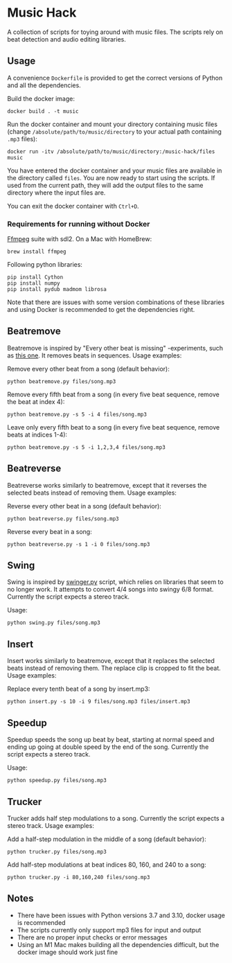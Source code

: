 # Music Hack

A collection of scripts for toying around with music files. The scripts rely on beat detection and audio editing libraries.

## Usage

A convenience `Dockerfile` is provided to get the correct versions of Python and all the dependencies.

Build the docker image:

    docker build . -t music

Run the docker container and mount your directory containing music files (change `/absolute/path/to/music/directory` to your actual path containing `.mp3` files):

    docker run -itv /absolute/path/to/music/directory:/music-hack/files music

You have entered the docker container and your music files are available in the directory called `files`. You are now ready to start using the scripts. If used from the current path, they will add the output files to the same directory where the input files are.

You can exit the docker container with `Ctrl+D`.

### Requirements for running without Docker

[Ffmpeg](https://www.ffmpeg.org) suite with sdl2. On a Mac with HomeBrew:

    brew install ffmpeg

Following python libraries:

    pip install Cython
    pip install numpy
    pip install pydub madmom librosa

Note that there are issues with some version combinations of these libraries and using Docker is recommended to get the dependencies right.

## Beatremove

Beatremove is inspired by "Every other beat is missing" -experiments, such as [this one](https://youtu.be/jws73OMT6a8). It removes beats in sequences. Usage examples:

Remove every other beat from a song (default behavior):

    python beatremove.py files/song.mp3

Remove every fifth beat from a song (in every five beat sequence, remove the beat at index 4):

    python beatremove.py -s 5 -i 4 files/song.mp3

Leave only every fifth beat to a song (in every five beat sequence, remove beats at indices 1-4):

    python beatremove.py -s 5 -i 1,2,3,4 files/song.mp3

## Beatreverse

Beatreverse works similarly to beatremove, except that it reverses the selected beats instead of removing them. Usage examples:

Reverse every other beat in a song (default behavior):

    python beatreverse.py files/song.mp3

Reverse every beat in a song:

    python beatreverse.py -s 1 -i 0 files/song.mp3

## Swing

Swing is inspired by [swinger.py](https://github.com/echonest/remix/blob/master/tutorial/swinger/swinger.py) script, which relies on libraries that seem to no longer work. It attempts to convert 4/4 songs into swingy 6/8 format. Currently the script expects a stereo track.

Usage:

    python swing.py files/song.mp3

## Insert

Insert works similarly to beatremove, except that it replaces the selected beats instead of removing them. The replace clip is cropped to fit the beat. Usage examples:

Replace every tenth beat of a song by insert.mp3:

    python insert.py -s 10 -i 9 files/song.mp3 files/insert.mp3

## Speedup

Speedup speeds the song up beat by beat, starting at normal speed and ending up going at double speed by the end of the song. Currently the script expects a stereo track.

Usage:

    python speedup.py files/song.mp3

## Trucker

Trucker adds half step modulations to a song. Currently the script expects a stereo track. Usage examples:

Add a half-step modulation in the middle of a song (default behavior):

    python trucker.py files/song.mp3

Add half-step modulations at beat indices 80, 160, and 240 to a song:

    python trucker.py -i 80,160,240 files/song.mp3

## Notes

- There have been issues with Python versions 3.7 and 3.10, docker usage is recommended
- The scripts currently only support mp3 files for input and output
- There are no proper input checks or error messages
- Using an M1 Mac makes building all the dependencies difficult, but the docker image should work just fine
